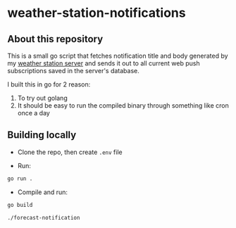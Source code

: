 # weather-station-notifications

## About this repository

This is a small go script that fetches notification title and body generated by my [weather station server](https://github.com/Bladesheng/weather-station-backend) and sends it out to all current web push subscriptions saved in the server's database.

I built this in go for 2 reason:

1. To try out golang
2. It should be easy to run the compiled binary through something like cron once a day

## Building locally

-   Clone the repo, then create `.env` file

-   Run:

```sh
go run .
```

-   Compile and run:

```sh
go build

./forecast-notification
```
